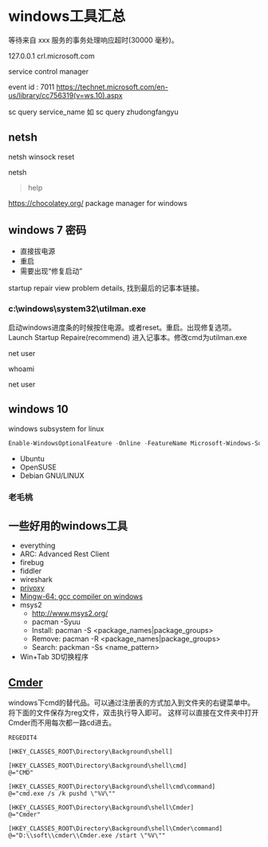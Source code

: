 # windows工具汇总

等待来自 xxx 服务的事务处理响应超时(30000 毫秒)。

127.0.0.1 crl.microsoft.com

service control manager

event id : 7011
https://technet.microsoft.com/en-us/library/cc756319(v=ws.10).aspx

sc query service_name
如
sc query zhudongfangyu


## netsh
netsh winsock reset

netsh 
> help


https://chocolatey.org/ package manager for windows


## windows 7 密码
* 直接拔电源
* 重启
* 需要出现“修复启动”

startup repair
view problem details, 找到最后的记事本链接。


### c:\\windows\\system32\\utilman.exe

启动windows进度条的时候按住电源。或者reset。重启。出现修复选项。Launch Startup Repaire(recommend)
进入记事本。修改cmd为utilman.exe


net user

whoami

net user

## windows 10

windows subsystem for linux

```powershell
Enable-WindowsOptionalFeature -Online -FeatureName Microsoft-Windows-Subsystem-Linux
```

* Ubuntu
* OpenSUSE
* Debian GNU/LINUX


### 老毛桃


## 一些好用的windows工具

* everything
* ARC: Advanced Rest Client
* firebug
* fiddler
* wireshark
* [privoxy](http://www.privoxy.org/)
* [Mingw-64: gcc compiler on windows](http://mingw-w64.org/doku.php/start)
* msys2
    * http://www.msys2.org/
    * pacman -Syuu
    * Install: pacman -S <package_names|package_groups>
    * Remove: pacman -R <package_names|package_groups>
    * Search: packman -Ss <name_pattern>
*  Win+Tab 3D切换程序

## [Cmder](http://cmder.net/)

windows下cmd的替代品。可以通过注册表的方式加入到文件夹的右键菜单中。
将下面的文件保存为reg文件，双击执行导入即可。
这样可以直接在文件夹中打开Cmder而不用每次都一路cd进去。

```
REGEDIT4

[HKEY_CLASSES_ROOT\Directory\Background\shell]

[HKEY_CLASSES_ROOT\Directory\Background\shell\cmd]
@="CMD"

[HKEY_CLASSES_ROOT\Directory\Background\shell\cmd\command]
@="cmd.exe /s /k pushd \"%V\""

[HKEY_CLASSES_ROOT\Directory\Background\shell\Cmder]
@="Cmder"

[HKEY_CLASSES_ROOT\Directory\Background\shell\Cmder\command]
@="D:\\soft\\cmder\\Cmder.exe /start \"%V\""
```
